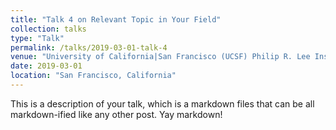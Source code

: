 ```yaml
---
title: "Talk 4 on Relevant Topic in Your Field"
collection: talks
type: "Talk"
permalink: /talks/2019-03-01-talk-4
venue: "University of California|San Francisco (UCSF) Philip R. Lee Institute for Health Policy Studies"
date: 2019-03-01
location: "San Francisco, California"
---
```


This is a description of your talk, which is a markdown files that can be all markdown-ified like any other post. Yay markdown!
